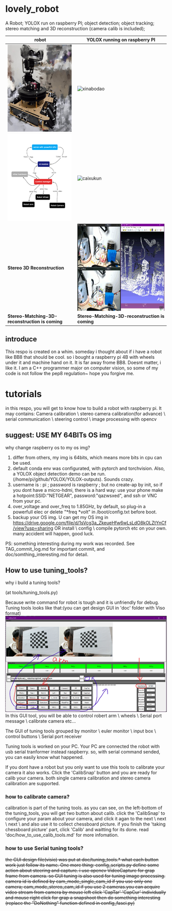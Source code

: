 # lovely_robot

A Robot; YOLOX run on raspberry PI; object detection; object tracking; stereo matching and 3D reconstruction (camera calib is included); 


| robot  | YOLOX running on raspberry PI  |
| ----  | ---- |
| <img src="./pic_img/my_robot.jpg" width = "200" height = "272" alt="my_robot" title="my_robot" /> |  <img src="./pic_img/yolox_s_xinbaodao_hd.gif" width = "484" height = "272" alt="xinabodao" title="xinabodao" />  |
| <img src="./pic_img/system_design.png" width = "200" height = "272" alt="doc_design" title="doc_design" /> |  <img src="./pic_img/caixukun.gif" width = "484" height = "272" alt="caixukun" title="caixukun" />  |
| **Stereo 3D Reconstruction** | <img src="./pic_img/sgbm_stereo.gif" width = "484" height = "272" alt="stereo_3d" title="stereo_3d" /> |
| **Stereo-Matching-3D-reconstruction is coming** | **Stereo-Matching-3D-reconstruction is coming** |


## introduce
This respo is created on a whim. someday i thought about if i have a robot like BB8 that should be cool.
so i bought a raspberry pi 4B with wheels under it and machine hand on it. It is far away frome BB8. Doesnt matter, i like it.
I am a C++ programmer major on computer vision, so some of my code is not follow the pep8 regulation~ hope you forgive me.
# tutorials
in this respo, you will get to know how to build a robot with raspberry pi. It may contains: Camera calibration \ stereo camera calibration(for advance) \ serial communication \ steering control \ image processing with opencv

## suggest: USE MY 64BITs OS img
why change raspberry os to my os img?
1) differ from others, my img is 64bits, which means more bits in cpu can be used.
2) default conda env was configurated, with pytorch and torchvision. Also, a YOLOX object detection demo can be run.(/home/pi/github/YOLOX/YOLOX-outputs). Sounds crazy.
3) username is : pi ; password is raspberry ; but no create-ap by init, so if you dont have a micro-hdmi, there is a hard way: use your phone make a hotpoint:SSID:"NETGEAR", password:"qazwsxed", and ssh or VNC from your pc.
4) over_voltage and over_freq to 1.85GHz, by default, so plug-in a powerfull elec or delete "*freq *volt" in /boot/config.txt before boot.
5) backup your OS img.
U can get my OS img in https://drive.google.com/file/d/1sVcg3a_ZkeueHfw6wLsLdO8kOLZtYnCf/view?usp=sharing
OR install \ config \ compile pytorch etc on your own. many accident will happen, good luck.

PS: something interesting during my work was recorded. See TAG_commit_log.md for important commit, and doc/somthing_interesting.md for detail.

## How to use tuning_tools?
why i build a tuning tools?

(at tools/tuning_tools.py)

Because write command for robot is tough and it is unfriendly for debug. Tuning tools looks like that:(you can get design GUI in 'doc' folder with Viso format)
![basic_gui](./pic_img/tuning_tools.png)
In this GUI tool, you will be able to control robert arm \ wheels \ Serial port message \ calibrate camera etc...

The GUI of tuning tools grouped by monitor \ euler monitor \ input box \ control buttons \ Serial port receiver

Tuning tools is worked on your PC. Your PC are connected the robot with usb serial tranformer instead raspberry. so, with serial command sended, you can easily know what happened.

If you dont have a robot but you only want to use this tools to calibrate your camera it also works. Click the 'CalibSnap' button and you are ready for calib your camera. both single camera calibration and stereo camera calibration are supported.

### how to calibrate camera?
calibration is part of the tuning tools. as you can see, on the left-bottom of the tuning_tools, you will get two button about calib. click the 'CalibSnap' to configure your param about your camera, and click it agan to the next \ next \ next \ and also use it to collect chessboard picture. if you finish the 'taking chessboard picture' part, click 'Calib' and waitting for its done. read 'doc/how_to_use_calib_tools.md' for more infomation.

### how to use Serial tuning tools?
~~the GUI design file(visio) was put at doc/tuning_tools.* what each button work just follow its name. One more thing: config_scripts.py define some action about steering and capture. i use opencv VideoCapture for grap frame from camera. so GUI tuning is also used for tuning image processing. camera id is defined by cam_mode_single_cam_id if you use only one camera; cam_mode_stereo_cam_id if you use 2 cameras.you can acquire video stream from camera by mouse left click 'CapTar' 'CapCur' individually and mouse right click for grap a snapshoot then do something interesting (replace the "DoNothing" function defined in config_fasci.py)~~